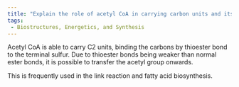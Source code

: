 ```yaml
---
title: "Explain the role of acetyl CoA in carrying carbon units and its significance in the link reaction and fatty acid biosynthesis."
tags:
 - Biostructures, Energetics, and Synthesis
---
```

Acetyl CoA is able to carry C2 units, binding the carbons by thioester bond to the terminal sulfur. Due to thioester bonds being weaker than normal ester bonds, it is possible to transfer the acetyl group onwards. 

This is frequently used in the link reaction and fatty acid biosynthesis.
